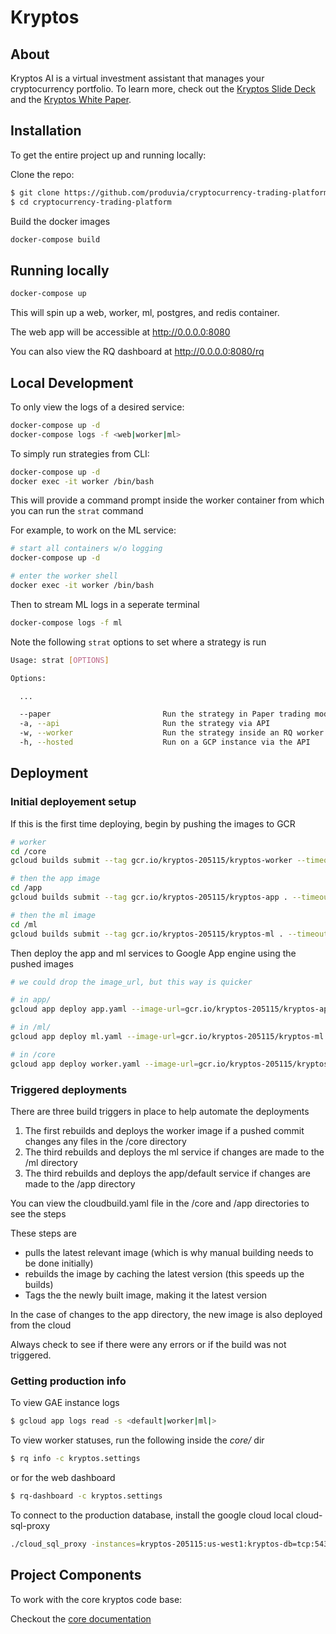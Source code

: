 # Kryptos

## About

Kryptos AI is a virtual investment assistant that manages your cryptocurrency portfolio. To learn more, check out the [Kryptos Slide Deck](https://docs.google.com/presentation/d/1O3BQ6fS9SuokJud8TZ1XPXX5QbjefAEiXNR3cxJIJwE/view) and the [Kryptos White Paper](https://docs.google.com/document/d/1Um9yoosEj-oZdEF3yMK2pt5TI0O2aRYhgkC0XJf_BVo/view).


## Installation

To get the entire project up and running locally:


Clone the repo:
```bash
$ git clone https://github.com/produvia/cryptocurrency-trading-platform.git
$ cd cryptocurrency-trading-platform
```

Build the docker images
```bash
docker-compose build
```


## Running locally

```bash
docker-compose up
```

This will spin up a web, worker, ml, postgres, and redis container.

The web app will be accessible at http://0.0.0.0:8080

You can also view the RQ dashboard at http://0.0.0.0:8080/rq


## Local Development

 To only view the logs of a desired service:
```bash
docker-compose up -d
docker-compose logs -f <web|worker|ml>
```

 To simply run strategies from CLI:
```bash
docker-compose up -d
docker exec -it worker /bin/bash
```

This will provide a command prompt inside the worker container from which you can run the `strat` command


For example, to work on the ML service:
```bash
# start all containers w/o logging
docker-compose up -d

# enter the worker shell
docker exec -it worker /bin/bash
```

Then to stream ML logs in a seperate terminal
```bash
docker-compose logs -f ml
```

Note the following `strat` options to set where a strategy is run
```bash
Usage: strat [OPTIONS]

Options:

  ...

  --paper                         Run the strategy in Paper trading mode
  -a, --api                       Run the strategy via API
  -w, --worker                    Run the strategy inside an RQ worker
  -h, --hosted                    Run on a GCP instance via the API
```

## Deployment

### Initial deployement setup
If this is the first time deploying, begin by pushing the images to GCR

```bash
# worker
cd /core
gcloud builds submit --tag gcr.io/kryptos-205115/kryptos-worker --timeout 1200 .

# then the app image
cd /app
gcloud builds submit --tag gcr.io/kryptos-205115/kryptos-app . --timeout 1200

# then the ml image
cd /ml
gcloud builds submit --tag gcr.io/kryptos-205115/kryptos-ml . --timeout 1200
```

Then deploy the app and ml services to Google App engine using the pushed images

```bash
# we could drop the image_url, but this way is quicker

# in app/
gcloud app deploy app.yaml --image-url=gcr.io/kryptos-205115/kryptos-app

# in /ml/
gcloud app deploy ml.yaml --image-url=gcr.io/kryptos-205115/kryptos-ml

# in /core
gcloud app deploy worker.yaml --image-url=gcr.io/kryptos-205115/kryptos-worker
```



### Triggered deployments
There are three build triggers in place to help automate the deployments

1. The first rebuilds and deploys the worker image if a pushed commit changes any files in the /core directory
2. The third rebuilds and deploys the ml service if changes are made to the /ml directory
2. The third rebuilds and deploys the app/default service if changes are made to the /app directory

You can view the cloudbuild.yaml file in the /core and /app directories to see the steps

These steps are
- pulls the latest relevant image (which is why manual building needs to be done initially)
- rebuilds the image by caching the latest version (this speeds up the builds)
- Tags the the newly built image, making it the latest version

In the case of changes to the app directory, the new image is also deployed from the cloud

Always check to see if there were any errors or if the build was not triggered.

### Getting production info
To view GAE instance logs
```bash
$ gcloud app logs read -s <default|worker|ml|>
```
To view worker statuses, run the following inside the *core/* dir
```bash
$ rq info -c kryptos.settings
```
or for the web dashboard
```bash
$ rq-dashboard -c kryptos.settings
```

To connect to the production database, install the google cloud local cloud-sql-proxy
```bash
./cloud_sql_proxy -instances=kryptos-205115:us-west1:kryptos-db=tcp:5432
```

## Project Components

To work with the core kryptos code base:

Checkout the [core documentation](core/README.md)
